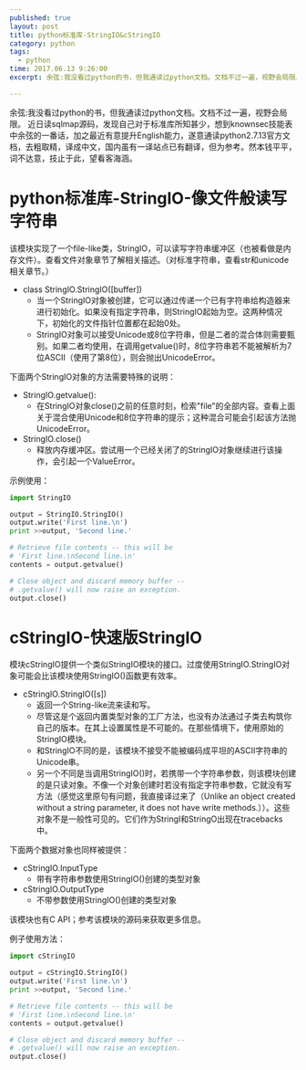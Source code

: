 ```yaml
---
published: true
layout: post
title: python标准库-StringIO&cStringIO
category: python
tags: 
  - python
time: 2017.06.13 9:26:00
excerpt: 余弦:我没看过python的书，但我通读过python文档。文档不过一遍，视野会局限。近日读sqlmap源码，发现自己对于标准库所知甚少，想到knownsec技能表中余弦的一番话，加之最近有意提升English能力，遂意通读python2.7.13官方文档，去粗取精，译成中文，国内虽有一译站点已有翻译，但为参考。然本钱平平，词不达意，技止于此，望看客海涵。

---
```


余弦:我没看过python的书，但我通读过python文档。文档不过一遍，视野会局限。
近日读sqlmap源码，发现自己对于标准库所知甚少，想到knownsec技能表中余弦的一番话，加之最近有意提升English能力，遂意通读python2.7.13官方文档，去粗取精，译成中文，国内虽有一译站点已有翻译，但为参考。然本钱平平，词不达意，技止于此，望看客海涵。

<!--more-->

# python标准库-StringIO-像文件般读写字符串
该模块实现了一个file-like类，StringIO，可以读写字符串缓冲区（也被看做是内存文件）。查看文件对象章节了解相关描述。（对标准字符串，查看str和unicode相关章节。）

- class StringIO.StringIO([buffer])
	- 当一个StringIO对象被创建，它可以通过传递一个已有字符串给构造器来进行初始化。如果没有指定字符串，则StringIO起始为空。这两种情况下，初始化的文件指针位置都在起始0处。
	- StringIO对象可以接受Unicode或8位字符串，但是二者的混合体则需要甄别。如果二者均使用，在调用getvalue()时，8位字符串若不能被解析为7位ASCII（使用了第8位），则会抛出UnicodeError。

下面两个StringIO对象的方法需要特殊的说明：
- StringIO.getvalue():
	- 在StringIO对象close()之前的任意时刻，检索"file"的全部内容。查看上面关于混合使用Unicode和8位字符串的提示；这种混合可能会引起该方法抛UnicodeError。
- StringIO.close()
	- 释放内存缓冲区。尝试用一个已经关闭了的StringIO对象继续进行该操作，会引起一个ValueError。

示例使用：
```python
import StringIO

output = StringIO.StringIO()
output.write('First line.\n')
print >>output, 'Second line.'

# Retrieve file contents -- this will be
# 'First line.\nSecond line.\n'
contents = output.getvalue()

# Close object and discard memory buffer --
# .getvalue() will now raise an exception.
output.close()
```

# cStringIO-快速版StringIO
模块cStringIO提供一个类似StringIO模块的接口。过度使用StringIO.StringIO对象可能会比该模块使用StringIO()函数更有效率。

- cStringIO.StringIO([s])
	- 返回一个String-like流来读和写。
	- 尽管这是个返回内置类型对象的工厂方法，也没有办法通过子类去构筑你自己的版本。在其上设置属性是不可能的。在那些情境下，使用原始的StringIO模块。
	- 和StringIO不同的是，该模块不接受不能被编码成平坦的ASCII字符串的Unicode串。
	- 另一个不同是当调用StringIO()时，若携带一个字符串参数，则该模块创建的是只读对象。不像一个对象创建时若没有指定字符串参数，它就没有写方法（感觉这里原句有问题，我直接译过来了（Unlike an object created without a string parameter, it does not have write methods.））。这些对象不是一般性可见的。它们作为StringI和StringO出现在tracebacks中。

下面两个数据对象也同样被提供：
- cStringIO.InputType
	- 带有字符串参数使用StringIO()创建的类型对象
- cStringIO.OutputType
	- 不带参数使用StringIO()创建的类型对象

该模块也有C API；参考该模块的源码来获取更多信息。

例子使用方法：
```python
import cStringIO

output = cStringIO.StringIO()
output.write('First line.\n')
print >>output, 'Second line.'

# Retrieve file contents -- this will be
# 'First line.\nSecond line.\n'
contents = output.getvalue()

# Close object and discard memory buffer --
# .getvalue() will now raise an exception.
output.close()
```